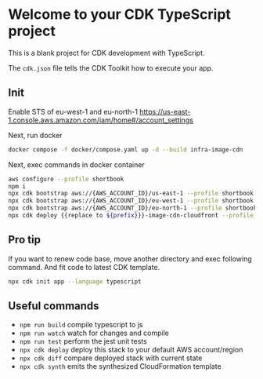 # Welcome to your CDK TypeScript project

This is a blank project for CDK development with TypeScript.

The `cdk.json` file tells the CDK Toolkit how to execute your app.

## Init

Enable STS of eu-west-1 and eu-north-1
https://us-east-1.console.aws.amazon.com/iam/home#/account_settings

Next, run docker

```bash
docker compose -f docker/compose.yaml up -d --build infra-image-cdn
```

Next, exec commands in docker container

```bash
aws configure --profile shortbook
npm i
npx cdk bootstrap aws://{AWS_ACCOUNT_ID}/us-east-1 --profile shortbook
npx cdk bootstrap aws://{AWS_ACCOUNT_ID}/eu-west-1 --profile shortbook
npx cdk bootstrap aws://{AWS_ACCOUNT_ID}/eu-north-1 --profile shortbook
npx cdk deploy {{replace to ${prefix}}}-image-cdn-cloudfront --profile shortbook
```

## Pro tip

If you want to renew code base, move another directory and exec following command.
And fit code to latest CDK template.

```bash
npx cdk init app --language typescript
```

## Useful commands

- `npm run build` compile typescript to js
- `npm run watch` watch for changes and compile
- `npm run test` perform the jest unit tests
- `npx cdk deploy` deploy this stack to your default AWS account/region
- `npx cdk diff` compare deployed stack with current state
- `npx cdk synth` emits the synthesized CloudFormation template
